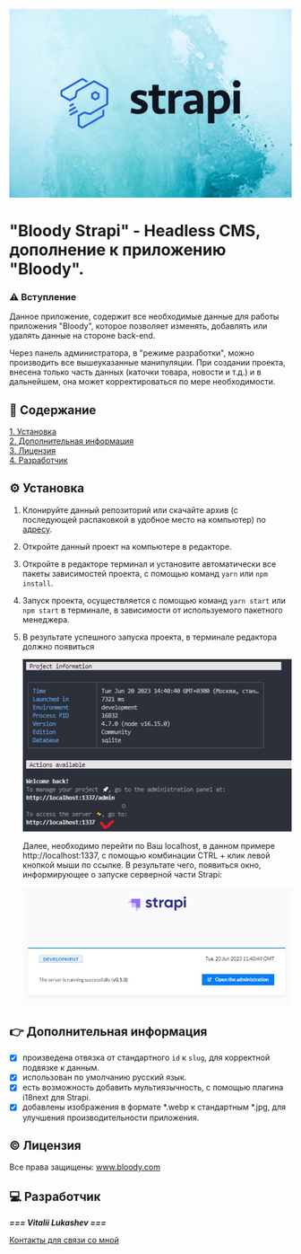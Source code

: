 ![Strapi](./src/assets/image/strapi.jpg)

# "Bloody Strapi" - Headless CMS, дополнение к приложению "Bloody".

### ⚠ Вступление

Данное приложение, содержит все необходимые данные для работы приложения "Bloody", которое позволяет изменять, добавлять или удалять данные на стороне back-end.

Через панель администратора, в "режиме разработки", можно производить все вышеуказанные манипуляции. При создании проекта, внесена только часть данных (каточки товара, новости и т.д.) и в дальнейшем, она может корректироваться по мере необходимости.

## 📓 Содержание

[1. Установка](#install)\
[2. Дополнительная информация](#info)\
[3. Лицензия](#license)\
[4. Разработчик](#developer)

<a id='install'></a>

## ⚙ Установка

1. Клонируйте данный репозиторий или скачайте архив (с последующей распаковкой в удобное место на компьютер) по [адресу](https://github.com/lukashevVitaliy/Bloody-Strapi).
2. Откройте данный проект на компьютере в редакторе.
3. Откройте в редакторе терминал и установите автоматически все пакеты зависимостей проекта, с помощью команд `yarn` или `npm install`.
4. Запуск проекта, осуществляется с помощью команд `yarn start` или `npm start` в терминале, в зависимости от используемого пакетного менеджера.
5. В результате успешного запуска проекта, в терминале редактора должно появиться
   
   ![Запуск Strapi](./src/assets/image/run%20strapi.jpg)
   
   Далее, необходимо перейти по Ваш localhost, в данном примере http://localhost:1337, с помощью комбинации CTRL + клик левой кнопкой мыши по ссылке.
   В результате чего, появиться окно, информирующее о запуске серверной части Strapi:
   
   ![Запуск Strapi](./src/assets/image/start%20server.jpg)

<a id='info'></a>

## 👉 Дополнительная информация

- [x] произведена отвязка от стандартного `id` к `slug`, для корректной подвязке к данным.
- [x] использован по умолчанию русский язык.
- [x] есть возможность добавить мультиязычность, с помощью плагина i18next для Strapi.
- [x] добавлены изображения в формате \*.webp к стандартным \*.jpg, для улучшения производительности приложения.

<a id='license'></a>

## © Лицензия

Все права защищены: www.bloody.com

<a id='developer'></a>

## 💻 Разработчик

**_=== Vitalii Lukashev ===_**

[Контакты для связи со мной](https://github.com/lukashevVitaliy)
